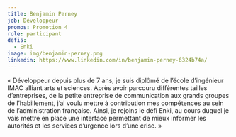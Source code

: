```yaml
---
title: Benjamin Perney
job: Développeur
promos: Promotion 4
role: participant
defis:
  - Enki
image: img/benjamin-perney.png
linkedin: https://www.linkedin.com/in/benjamin-perney-6324b74a/
---
```

« Développeur depuis plus de 7 ans, je suis diplômé de l’école d’ingénieur IMAC alliant arts et sciences. Après avoir parcouru différentes tailles d’entreprises, de la petite entreprise de communication aux grands groupes de l’habillement, j’ai voulu mettre à contribution mes compétences au sein de l’administration française. Ainsi, je rejoins le défi Enki, au cours duquel je vais mettre en place une interface permettant de mieux informer les autorités et les services d’urgence lors d’une crise. »